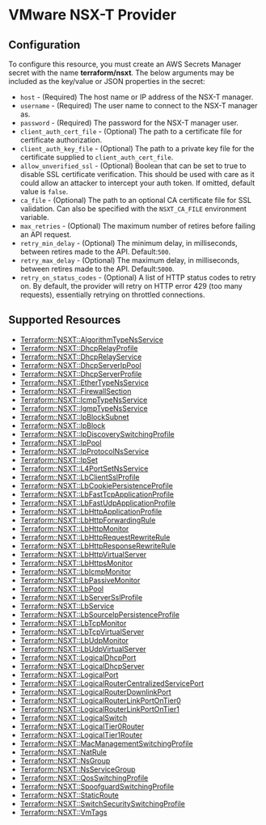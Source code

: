 # VMware NSX-T Provider

## Configuration

To configure this resource, you must create an AWS Secrets Manager secret with the name **terraform/nsxt**. The below arguments may be included as the key/value or JSON properties in the secret:

* `host` - (Required) The host name or IP address of the NSX-T manager.
* `username` - (Required) The user name to connect to the NSX-T manager as.
* `password` - (Required) The password for the NSX-T manager user.
* `client_auth_cert_file` - (Optional) The path to a certificate file for
  certificate authorization.
* `client_auth_key_file` - (Optional) The path to a private key file for the
  certificate supplied to `client_auth_cert_file`.
* `allow_unverified_ssl` - (Optional) Boolean that can be set to true to disable
  SSL certificate verification. This should be used with care as it could allow
  an attacker to intercept your auth token. If omitted, default value is
  `false`.
* `ca_file` - (Optional) The path to an optional CA certificate file for SSL
  validation. Can also be specified with the `NSXT_CA_FILE` environment
  variable.
* `max_retries` - (Optional) The maximum number of retires before failing an API
  request.
* `retry_min_delay` - (Optional) The minimum delay, in milliseconds, between
  retires made to the API. Default:`500`.
* `retry_max_delay` - (Optional) The maximum delay, in milliseconds, between
  retires made to the API. Default:`5000`.
* `retry_on_status_codes` - (Optional) A list of HTTP status codes to retry on.
  By default, the provider will retry on HTTP error 429 (too many requests),
  essentially retrying on throttled connections.


## Supported Resources

* [Terraform::NSXT::AlgorithmTypeNsService](docs/providers/nsxt/AlgorithmTypeNsService.md)
* [Terraform::NSXT::DhcpRelayProfile](docs/providers/nsxt/DhcpRelayProfile.md)
* [Terraform::NSXT::DhcpRelayService](docs/providers/nsxt/DhcpRelayService.md)
* [Terraform::NSXT::DhcpServerIpPool](docs/providers/nsxt/DhcpServerIpPool.md)
* [Terraform::NSXT::DhcpServerProfile](docs/providers/nsxt/DhcpServerProfile.md)
* [Terraform::NSXT::EtherTypeNsService](docs/providers/nsxt/EtherTypeNsService.md)
* [Terraform::NSXT::FirewallSection](docs/providers/nsxt/FirewallSection.md)
* [Terraform::NSXT::IcmpTypeNsService](docs/providers/nsxt/IcmpTypeNsService.md)
* [Terraform::NSXT::IgmpTypeNsService](docs/providers/nsxt/IgmpTypeNsService.md)
* [Terraform::NSXT::IpBlockSubnet](docs/providers/nsxt/IpBlockSubnet.md)
* [Terraform::NSXT::IpBlock](docs/providers/nsxt/IpBlock.md)
* [Terraform::NSXT::IpDiscoverySwitchingProfile](docs/providers/nsxt/IpDiscoverySwitchingProfile.md)
* [Terraform::NSXT::IpPool](docs/providers/nsxt/IpPool.md)
* [Terraform::NSXT::IpProtocolNsService](docs/providers/nsxt/IpProtocolNsService.md)
* [Terraform::NSXT::IpSet](docs/providers/nsxt/IpSet.md)
* [Terraform::NSXT::L4PortSetNsService](docs/providers/nsxt/L4PortSetNsService.md)
* [Terraform::NSXT::LbClientSslProfile](docs/providers/nsxt/LbClientSslProfile.md)
* [Terraform::NSXT::LbCookiePersistenceProfile](docs/providers/nsxt/LbCookiePersistenceProfile.md)
* [Terraform::NSXT::LbFastTcpApplicationProfile](docs/providers/nsxt/LbFastTcpApplicationProfile.md)
* [Terraform::NSXT::LbFastUdpApplicationProfile](docs/providers/nsxt/LbFastUdpApplicationProfile.md)
* [Terraform::NSXT::LbHttpApplicationProfile](docs/providers/nsxt/LbHttpApplicationProfile.md)
* [Terraform::NSXT::LbHttpForwardingRule](docs/providers/nsxt/LbHttpForwardingRule.md)
* [Terraform::NSXT::LbHttpMonitor](docs/providers/nsxt/LbHttpMonitor.md)
* [Terraform::NSXT::LbHttpRequestRewriteRule](docs/providers/nsxt/LbHttpRequestRewriteRule.md)
* [Terraform::NSXT::LbHttpResponseRewriteRule](docs/providers/nsxt/LbHttpResponseRewriteRule.md)
* [Terraform::NSXT::LbHttpVirtualServer](docs/providers/nsxt/LbHttpVirtualServer.md)
* [Terraform::NSXT::LbHttpsMonitor](docs/providers/nsxt/LbHttpsMonitor.md)
* [Terraform::NSXT::LbIcmpMonitor](docs/providers/nsxt/LbIcmpMonitor.md)
* [Terraform::NSXT::LbPassiveMonitor](docs/providers/nsxt/LbPassiveMonitor.md)
* [Terraform::NSXT::LbPool](docs/providers/nsxt/LbPool.md)
* [Terraform::NSXT::LbServerSslProfile](docs/providers/nsxt/LbServerSslProfile.md)
* [Terraform::NSXT::LbService](docs/providers/nsxt/LbService.md)
* [Terraform::NSXT::LbSourceIpPersistenceProfile](docs/providers/nsxt/LbSourceIpPersistenceProfile.md)
* [Terraform::NSXT::LbTcpMonitor](docs/providers/nsxt/LbTcpMonitor.md)
* [Terraform::NSXT::LbTcpVirtualServer](docs/providers/nsxt/LbTcpVirtualServer.md)
* [Terraform::NSXT::LbUdpMonitor](docs/providers/nsxt/LbUdpMonitor.md)
* [Terraform::NSXT::LbUdpVirtualServer](docs/providers/nsxt/LbUdpVirtualServer.md)
* [Terraform::NSXT::LogicalDhcpPort](docs/providers/nsxt/LogicalDhcpPort.md)
* [Terraform::NSXT::LogicalDhcpServer](docs/providers/nsxt/LogicalDhcpServer.md)
* [Terraform::NSXT::LogicalPort](docs/providers/nsxt/LogicalPort.md)
* [Terraform::NSXT::LogicalRouterCentralizedServicePort](docs/providers/nsxt/LogicalRouterCentralizedServicePort.md)
* [Terraform::NSXT::LogicalRouterDownlinkPort](docs/providers/nsxt/LogicalRouterDownlinkPort.md)
* [Terraform::NSXT::LogicalRouterLinkPortOnTier0](docs/providers/nsxt/LogicalRouterLinkPortOnTier0.md)
* [Terraform::NSXT::LogicalRouterLinkPortOnTier1](docs/providers/nsxt/LogicalRouterLinkPortOnTier1.md)
* [Terraform::NSXT::LogicalSwitch](docs/providers/nsxt/LogicalSwitch.md)
* [Terraform::NSXT::LogicalTier0Router](docs/providers/nsxt/LogicalTier0Router.md)
* [Terraform::NSXT::LogicalTier1Router](docs/providers/nsxt/LogicalTier1Router.md)
* [Terraform::NSXT::MacManagementSwitchingProfile](docs/providers/nsxt/MacManagementSwitchingProfile.md)
* [Terraform::NSXT::NatRule](docs/providers/nsxt/NatRule.md)
* [Terraform::NSXT::NsGroup](docs/providers/nsxt/NsGroup.md)
* [Terraform::NSXT::NsServiceGroup](docs/providers/nsxt/NsServiceGroup.md)
* [Terraform::NSXT::QosSwitchingProfile](docs/providers/nsxt/QosSwitchingProfile.md)
* [Terraform::NSXT::SpoofguardSwitchingProfile](docs/providers/nsxt/SpoofguardSwitchingProfile.md)
* [Terraform::NSXT::StaticRoute](docs/providers/nsxt/StaticRoute.md)
* [Terraform::NSXT::SwitchSecuritySwitchingProfile](docs/providers/nsxt/SwitchSecuritySwitchingProfile.md)
* [Terraform::NSXT::VmTags](docs/providers/nsxt/VmTags.md)